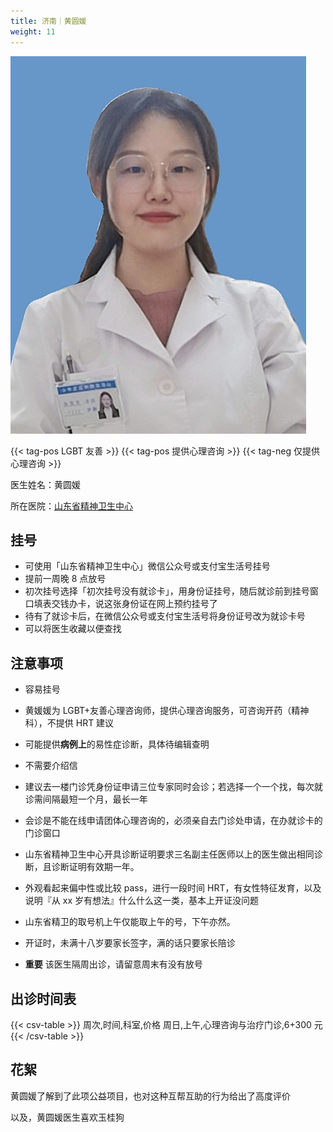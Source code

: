 ```yaml
---
title: 济南｜黄圆媛
weight: 11
---
```


![doctor](doctor.jpg)

{{< tag-pos LGBT 友善 >}} {{< tag-pos 提供心理咨询 >}} {{< tag-neg 仅提供心理咨询 >}}

医生姓名：黄圆媛

所在医院：[山东省精神卫生中心](https://amap.com/place/B0FFM4NU1Y)

## 挂号

- 可使用「山东省精神卫生中心」微信公众号或支付宝生活号挂号
- 提前一周晚 8 点放号
- 初次挂号选择「初次挂号没有就诊卡」，用身份证挂号，随后就诊前到挂号窗口填表交钱办卡，说这张身份证在网上预约挂号了
- 待有了就诊卡后，在微信公众号或支付宝生活号将身份证号改为就诊卡号
- 可以将医生收藏以便查找

## 注意事项

- 容易挂号
- 黄媛媛为 LGBT+友善心理咨询师，提供心理咨询服务，可咨询开药（精神科），不提供 HRT 建议
- 可能提供**病例上**的易性症诊断，具体待编辑查明

- 不需要介绍信
- 建议去一楼门诊凭身份证申请三位专家同时会诊；若选择一个一个找，每次就诊需间隔最短一个月，最长一年
- 会诊是不能在线申请团体心理咨询的，必须亲自去门诊处申请，在办就诊卡的门诊窗口
- 山东省精神卫生中心开具诊断证明要求三名副主任医师以上的医生做出相同诊断，且诊断证明有效期一年。
- 外观看起来偏中性或比较 pass，进行一段时间 HRT，有女性特征发育，以及说明『从 xx 岁有想法』什么什么这一类，基本上开证没问题
- 山东省精卫的取号机上午仅能取上午的号，下午亦然。
- 开证时，未满十八岁要家长签字，满的话只要家长陪诊
- **重要** 该医生隔周出诊，请留意周末有没有放号

## 出诊时间表

{{< csv-table >}}
周次,时间,科室,价格
周日,上午,心理咨询与治疗门诊,6+300 元
{{< /csv-table >}}

## 花絮

黄圆媛了解到了此项公益项目，也对这种互帮互助的行为给出了高度评价

以及，黄圆媛医生喜欢玉桂狗
